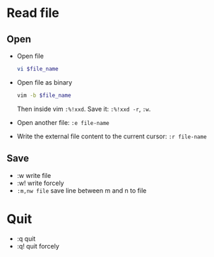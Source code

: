 # Read file

## Open

- Open file

  ```bash
  vi $file_name
  ```

- Open file as binary

  ```bash
  vim -b $file_name
  ```

  Then inside vim `:%!xxd`. Save it: `:%!xxd -r`, `:w`.

- Open another file: `:e file-name`

- Write the external file content to the current cursor: `:r file-name`

## Save  

  - :w write file
  - :w! write forcely
  - `:m,nw file` save line between m and n to file

# Quit

  - :q quit
  - :q! quit forcely
